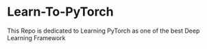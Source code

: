 # Learn-To-PyTorch
This Repo is dedicated to Learning PyTorch as one of the best Deep Learning Framework

<!--
123456789101112345678
123456789
-->
